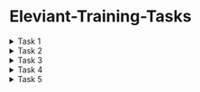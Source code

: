 # Eleviant-Training-Tasks

<details>
<summary>Task 1</summary>
<p>

- ✔ [Calculator](https://n-bhuvanesh.github.io/Calculator/
)
- ✔ [Source](https://github.com/N-BHUVANESH/Calculator.git
)  

</p></details>



<details>
<summary>Task 2</summary>
<p>

- ✔ [Tic-Tac-Toe](https://n-bhuvanesh.github.io/Tic-Tac-Toe/
)
- ✔ [Source](https://github.com/N-BHUVANESH/Tic-Tac-Toe.git
)  

</p></details>




<details>
<summary>Task 3</summary>
<p>

- ✔ [Chess](https://n-bhuvanesh.github.io/Chess/
)
- ✔ [Source](https://github.com/N-BHUVANESH/Chess.git
)  

</p></details>


<details>
<summary>Task 4</summary>
<p>

- ✔ [Age Calculator](https://n-bhuvanesh.github.io/Age-Calculator/
)
- ✔ [Source](https://github.com/N-BHUVANESH/Age-Calculator
)  

</p></details>


<details>
<summary>Task 5</summary>
<p>

- ✔ [Text to Speech](https://n-bhuvanesh.github.io/Text-to-Speech/
)
- ✔ [Source](https://github.com/N-BHUVANESH/Text-to-Speech
)  

</p></details>

